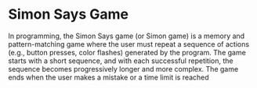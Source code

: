 # Simon Says Game 

In programming, the Simon Says game (or Simon game) is a memory and pattern-matching game where the user must repeat a sequence of actions (e.g., button presses, color flashes) generated by the program. The game starts with a short sequence, and with each successful repetition, the sequence becomes progressively longer and more complex. The game ends when the user makes a mistake or a time limit is reached